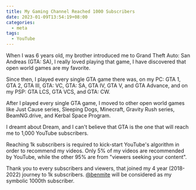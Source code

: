 ```yaml
---
title: My Gaming Channel Reached 1000 Subscribers
date: 2023-01-09T13:54:19+08:00
categories:
  - meta
tags:
  - YouTube
---
```

When I was 6 years old, my brother introduced me to Grand Theft Auto: San Andreas (GTA: SA), I really loved playing that game, I have discovered that open world games are my favorite.

Since then, I played every single GTA game there was, on my PC: GTA 1, GTA 2, GTA III, GTA: VC, GTA: SA, GTA IV, GTA V, and GTA Advance, and on my PSP: GTA LCS, GTA VCS, and GTA: CW.

After I played every single GTA game, I moved to other open world games like Just Cause series, Sleeping Dogs, Minecraft, Gravity Rush series, BeamNG.drive, and Kerbal Space Program.

I dreamt about Dream, and I can't believe that GTA is the one that will reach me to 1,000 YouTube subscribers.

Reaching 1k subscribers is required to kick-start YouTube's algorithm in order to recommend my videos. Only 5% of my videos are recommended by YouTube, while the other 95% are from "viewers seeking your content".

Thank you to every subscribers and viewers, that joined my 4 year (2018-2022) journey to 1k subscribers. [@benmite](https://www.youtube.com/@benmite) will be considered as my symbolic 1000th subscriber.